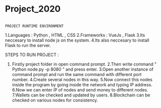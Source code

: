 # Project_2020
                                                                     PROJECT RUNTIME ENVIRONMENT


1.Languages   : Python , HTML , CSS
2.Frameworks : VueJs , Flask
3.Its neccesary to install node js on the system.
4.Its also neccesary to install Flask to run the server.



STEPS TO RUN PROJECT :

1. Firstly project folder in open command prompt.
2.Then write command  " Python node.py -p 8080 " and press enter.
3.Open another instance of command prompt and run the same command with different port number.
4.Create several nodes in this way.
5.Now connect this nodes inside the program by going inside the network and typing IP address.
6.Now we can enter IP of nodes and send money to different nodes.
7.Wallets can be checked and updated by users.
8.Blockchain can be checked on various nodes for consistency.
